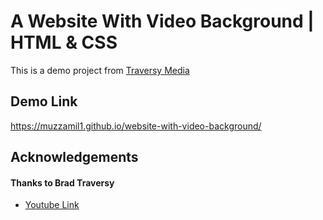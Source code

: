 # A Website With Video Background | HTML & CSS
This is a demo project from [Traversy Media](https://www.youtube.com/watch?v=8MgpE2DTTKA)




## Demo Link

https://muzzamil1.github.io/website-with-video-background/


## Acknowledgements

#### Thanks to Brad Traversy

 - [Youtube Link](https://www.youtube.com/watch?v=8MgpE2DTTKA)
